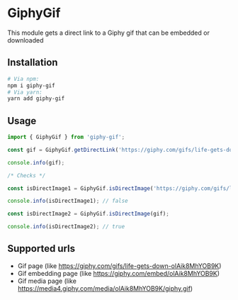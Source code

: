 # GiphyGif

This module gets a direct link to a Giphy gif that can be embedded or downloaded

## Installation

```bash
# Via npm:
npm i giphy-gif
# Via yarn:
yarn add giphy-gif
```

## Usage

```js
import { GiphyGif } from 'giphy-gif';

const gif = GiphyGif.getDirectLink('https://giphy.com/gifs/life-gets-down-olAik8MhYOB9K');

console.info(gif);

/* Checks */

const isDirectImage1 = GiphyGif.isDirectImage('https://giphy.com/gifs/life-gets-down-olAik8MhYOB9K');

console.info(isDirectImage1); // false

const isDirectImage2 = GiphyGif.isDirectImage(gif);

console.info(isDirectImage2); // true

```

## Supported urls

* Gif page (like https://giphy.com/gifs/life-gets-down-olAik8MhYOB9K)
* Gif embedding page (like https://giphy.com/embed/olAik8MhYOB9K)
* Gif media page (like https://media4.giphy.com/media/olAik8MhYOB9K/giphy.gif)
